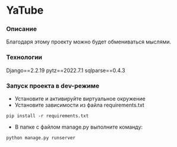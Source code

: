 # YaTube
### Описание
Благодаря этому проекту можно будет обмениваться мыслями.
### Технологии
Django==2.2.19
pytz==2022.7.1
sqlparse==0.4.3
### Запуск проекта в dev-режиме
- Установите и активируйте виртуальное окружение
- Установите зависимости из файла requirements.txt
```
pip install -r requirements.txt
``` 
- В папке с файлом manage.py выполните команду:
```
python manage.py runserver
```
